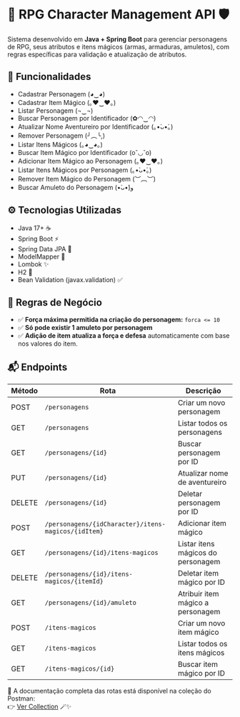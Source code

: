 # 🧙 RPG Character Management API 🛡️

Sistema desenvolvido em **Java + Spring Boot** para gerenciar personagens de RPG, seus atributos e itens mágicos (armas, armaduras, amuletos), com regras específicas para validação e atualização de atributos.


## 🚀 Funcionalidades

- Cadastrar Personagem (◕‿◕)
- Cadastrar Item Mágico (｡♥‿♥｡)
- Listar Personagem (¬‿¬)
- Buscar Personagem por Identificador (✿◠‿◠)
- Atualizar Nome Aventureiro por Identificador (｡•̀ᴗ•́｡)
- Remover Personagem (╯︵╰,)
- Listar Itens Mágicos (｡◕‿◕｡)
- Buscar Item Mágico por Identificador (o˘◡˘o)
- Adicionar Item Mágico ao Personagem (｡♥‿♥｡)
- Listar Itens Mágicos por Personagem (｡•̀ᴗ•́｡)
- Remover Item Mágico do Personagem (︶︹︶)
- Buscar Amuleto do Personagem (•̀ᴗ•́)و

## ⚙️ Tecnologias Utilizadas

- Java 17+ ☕
- Spring Boot ⚡
- Spring Data JPA 💾
- ModelMapper 🔄
- Lombok ✨
- H2 🍃
- Bean Validation (javax.validation) ✅

## 📌 Regras de Negócio

- ✅ **Força máxima permitida na criação do personagem:** `forca <= 10`
- ✅ **Só pode existir 1 amuleto por personagem**
- ✅ **Adição de item atualiza a força e defesa** automaticamente com base nos valores do item.


## 📬 Endpoints
| Método | Rota                                                   | Descrição                           |
|--------|--------------------------------------------------------|-------------------------------------|
| POST   | `/personagens   `                                      | Criar um novo personagem            |
| GET    | `/personagens  `                                       | Listar todos os personagens         |
| GET    | `/personagens/{id} `                                   | Buscar personagem por ID            |
| PUT    | `/personagens/{id} `                                   | Atualizar nome de aventureiro       |
| DELETE | `/personagens/{id} `                                   | Deletar personagem por ID           |
| POST   | `/personagens/{idCharacter}/itens-magicos/{idItem}`	  | Adicionar item mágico               |
| GET    |	`/personagens/{id}/itens-magicos`                     | Listar itens mágicos do personagem  |
| DELETE | `/personagens/{id}/itens-magicos/{itemId} `            | Deletar item mágico por ID          |
| GET    | `/personagens/{id}/amuleto`                            | Atribuir item mágico a personagem   |
| POST   | `/itens-magicos      `                                 | Criar um novo item mágico           |
| GET    | `/itens-magicos   `                                    | Listar todos os itens mágicos       |
| GET    | `/itens-magicos/{id} `                                 | Buscar item mágico por ID           |

📘 A documentação completa das rotas está disponível na coleção do Postman:  
👉  [Ver Collection]([https://www.postman.com/your-collection-link](https://www.postman.com/rhayssa/rpg/overview))  🪄✨

